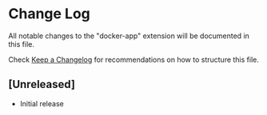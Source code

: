 # Change Log

All notable changes to the "docker-app" extension will be documented in this file.

Check [Keep a Changelog](http://keepachangelog.com/) for recommendations on how to structure this file.

## [Unreleased]

- Initial release